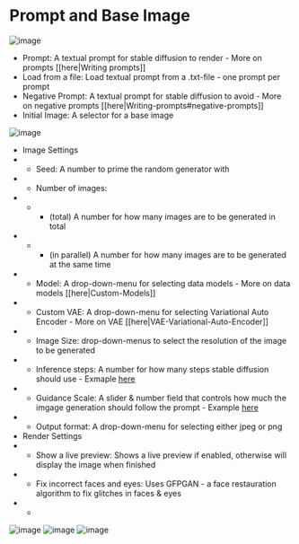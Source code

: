 # Prompt and Base Image
![image](https://user-images.githubusercontent.com/2499585/200583174-d2eb7dcd-a802-4be6-8e4a-b7f6a3ebbef7.png)
* Prompt: A textual prompt for stable diffusion to render - More on prompts [[here|Writing prompts]]
* Load from a file: Load textual prompt from a .txt-file - one prompt per prompt
* Negative Prompt: A textual prompt for stable diffusion to avoid - More on negative prompts [[here|Writing-prompts#negative-prompts]]
* Initial Image: A selector for a base image

![image](https://user-images.githubusercontent.com/2499585/200583269-79c246a1-eadb-4685-bcb4-3ce3c67a9a95.png)
* Image Settings
* * Seed: A number to prime the random generator with
* * Number of images: 
* * * (total) A number for how many images are to be generated in total
* * * (in parallel) A number for how many images are to be generated at the same time
* * Model: A drop-down-menu for selecting data models - More on data models [[here|Custom-Models]]
* * Custom VAE: A drop-down-menu for selecting Variational Auto Encoder - More on VAE [[here|VAE-Variational-Auto-Encoder]]
* * Image Size: drop-down-menus to select the resolution of the image to be generated
* * Inference steps: A number for how many steps stable diffusion should use - Exmaple [here](https://getimg.ai/guides/interactive-guide-to-stable-diffusion-steps-parameter)
* * Guidance Scale: A slider & number field that controls how much the imgage generation should follow the prompt - Example [here](https://getimg.ai/guides/interactive-guide-to-stable-diffusion-guidance-scale-parameter)
* * Output format: A drop-down-menu for selecting either jpeg or png
* Render Settings
* * Show a live preview: Shows a live preview if enabled, otherwise will display the image when finished
* * Fix incorrect faces and eyes: Uses GFPGAN - a face restauration algorithm to fix glitches in faces & eyes
* * 

![image](https://user-images.githubusercontent.com/2499585/200583339-783e49a6-8131-4bea-af66-cc311d626156.png)
![image](https://user-images.githubusercontent.com/2499585/200583388-80b8df4d-f5b9-4515-a53a-bf911f9fba61.png)
![image](https://user-images.githubusercontent.com/2499585/200590572-b2ef2d74-1a5d-4394-8899-47c8578bedf1.png)
